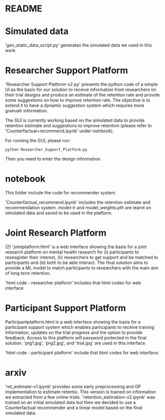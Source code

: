 # README

# Simulated data
'gen_static_data_script.py' generates the simulated data we used in this work.

# Researcher Support Platform
'Researcher Support Platform-v2.py' presents the python code of a simple UI as the basis for our solution to receive information from researchers on their trial designs and produce an estimate of the retention rate and provide some suggestions on how to improve retention rate. The objective is to extend it to have a dynamic suggestion system which requires more granualr information. 

The GUI is currently working based on the simulated data to provide retention estimate and suggestions to improve retention (please refer to 'Counterfactual+recommend.ipynb' under notrbook).

For running the GUI, please run:

    python Researcher_Support_Platform.py

Then you need to enter the design information. 

# notebook

This folder include the code for recommender system.

'Counterfactual_recommend.ipynb' includes the retention estimate and recommendation system. model-lr and model_weights.pth are learnt on simulated data and saved to be used in the platform.

# Joint Research Platform
(2) 'jointplatform.html' is a web interface showing the basis for a joint research platform on mental health research for (i) participants to reseagister their interest, (ii) researchers to get support and be matched to participants and (iii) both to be able interact. The final solution aims to provide a ML model to match participants to researchers with the main aim of long term retention. 

'html code - researcher platform' includes that html codes for web interface.

# Participant Support Platform
Participantplatform.html is a web interface showing the basis for a participant support system which enables participants to receive training information, updates on the trial progress and the option to provide feedback. Access to this platform will password protected in the final solution. 
'prg1.jpg', 'prg2.jpg', and 'trial.jpg' are used in this interface. 

'html code - participant platform' include that html codes for web interface.

# arxiv
'ret_estimate-v1.ipynb' provides some early preprocessing and GP implementation to estimate retentio. This version is trained on information we extracted from a few online trials. 'retention_estimation-v2.ipynb' was trained on an initial simulated data but then we decided to use a Counterfactual recommender and a linear model based on the final simulated data.
